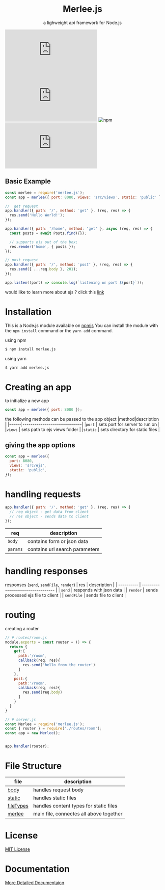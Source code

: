 <h1 align="center">Merlee.js</h1>
<p align="center"> a lighweight api framework for Node.js</p>

![npm](https://img.shields.io/snyk/vulnerabilities/github/mwelwankuta/merlee.js)
![npm](https://img.shields.io/npm/v/merlee.js)
![npm](https://img.shields.io/npm/dt/start-repo)
![npm](https://img.shields.io/github/license/mwelwankuta/merlee.js)

## Basic Example

```js
const merlee = require('merlee.js');
const app = merlee({ port: 8080, views: 'src/views', static: 'public' });

//  get request
app.handler({ path: '/', method: 'get' }, (req, res) => {
  res.send('Hello World!');
});

app.handler({ path: '/home', method: 'get' }, async (req, res) => {
  const posts = await Posts.find({});

  // supports ejs out of the box;
  res.render('home', { posts });
});

// post request
app.handler({ path: '/', method: 'post' }, (req, res) => {
  res.send({ ...req.body }, 201);
});

app.listen((port) => console.log(`listening on port ${port}`));
```

would like to learn more about ejs ? click this [link](https://ejs.co/)

# Installation

This is a Node.js module available on [npmjs](http://npmjs.com/package/merlee.js)
You can install the module with the `npm install` command or the `yarn add` command.

using npm

```sh
$ npm install merlee.js
```

using yarn

```sh
$ yarn add merlee.js
```

# Creating an app

to initialize a new app

```js
const app = merlee({ port: 8080 });
```

the following methods can be passed to the app object
|method|description |
|------|------------------------------|
|`port` | sets port for server to run on |
|`views` | sets path to ejs views folder |
|`static` | sets directory for static files |

## giving the app options

```js
const app = merlee({
  port: 8080,
  views: 'src/ejs',
  static: 'public',
});
```

# handling requests

```js
app.handler({ path: '/', method: 'get' }, (req, res) => {
  // req object - get data from client
  // res object - sends data to client
});
```

| req      | description                    |
| -------- | ------------------------------ |
| `body`   | contains form or json data     |
| `params` | contains url search parameters |

# handling responses

responses (`send`, `sendFile`, `render`)
| res | description |
| ---------- | ---------------------------------- |
| `send` | responds with json data |
| `render` | sends processed ejs file to client |
| `sendFile` | sends file to client |

# routing

creating a router

```js
// # routes/room.js
module.exports = const router = () => {
  return {
    get:{
      path:'/room',
      callback(req, res){
        res.send('hello from the router')
      }
    },
    post:{
      path:'/room',
      callback(req, res){
        res.send(req.body)
      }
    }
  }
}

// # server.js
const Merlee = require('merlee.js');
const { router } = require('./routes/room');
const app = new Merlee();


app.handler(router);
```

# File Structure

| file                            | description                             |
| ------------------------------- | --------------------------------------- |
| [body](./lib/body.js)           | handles request body                    |
| [static](./lib/static.js)       | handles static files                    |
| [fileTypes](./lib/fileTypes.js) | handles content types for static files  |
| [merlee](./lib/merlee.js)       | main file, connectes all above together |

# License

[MIT License](./LICENSE)

# Documentation

[More Detailed Documentaion](./DOCUMENTATION.md)
